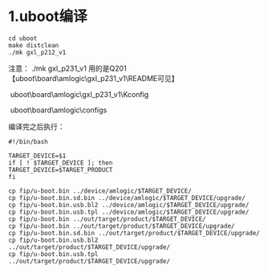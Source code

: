 # 1.uboot编译

```
cd uboot
make distclean
./mk gxl_p212_v1
```

注意： ./mk gxl_p231_v1 用的是Q201 【uboot\board\amlogic\gxl_p231_v1\README可见】

​	uboot\board\amlogic\gxl_p231_v1\Kconfig

​	uboot\board\amlogic\configs  

编译完之后执行：

```
#!/bin/bash

TARGET_DEVICE=$1
if [ ! $TARGET_DEVICE ]; then
TARGET_DEVICE=$TARGET_PRODUCT
fi

cp fip/u-boot.bin ../device/amlogic/$TARGET_DEVICE/
cp fip/u-boot.bin.sd.bin ../device/amlogic/$TARGET_DEVICE/upgrade/
cp fip/u-boot.bin.usb.bl2 ../device/amlogic/$TARGET_DEVICE/upgrade/
cp fip/u-boot.bin.usb.tpl ../device/amlogic/$TARGET_DEVICE/upgrade/
cp fip/u-boot.bin ../out/target/product/$TARGET_DEVICE/
cp fip/u-boot.bin ../out/target/product/$TARGET_DEVICE/upgrade/
cp fip/u-boot.bin.sd.bin ../out/target/product/$TARGET_DEVICE/upgrade/
cp fip/u-boot.bin.usb.bl2 ../out/target/product/$TARGET_DEVICE/upgrade/
cp fip/u-boot.bin.usb.tpl ../out/target/product/$TARGET_DEVICE/upgrade/
```

